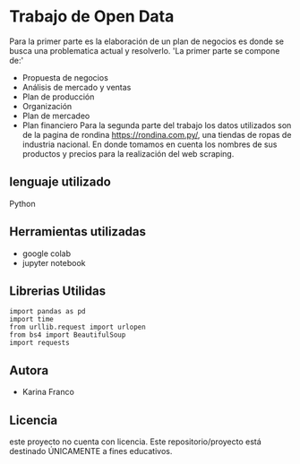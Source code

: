 # Trabajo de Open Data 
Para la primer parte es la elaboración de un plan de negocios es donde se busca una problematica actual y resolverlo.
'La primer parte se compone de:'
* Propuesta de negocios
* Análisis de mercado y ventas
* Plan de producción
* Organización
* Plan de mercadeo
* Plan financiero
Para la segunda parte del trabajo los datos utilizados son de la pagina de rondina https://rondina.com.py/, una tiendas de ropas de industria nacional. En donde tomamos en cuenta los nombres de sus productos y precios para la realización del web scraping.

## lenguaje utilizado
Python

## Herramientas utilizadas
* google colab 
* jupyter notebook 

## Librerias Utilidas
```
import pandas as pd
import time
from urllib.request import urlopen
from bs4 import BeautifulSoup
import requests
```

## Autora
* Karina Franco

## Licencia 
este proyecto no cuenta con licencia. Este repositorio/proyecto está destinado ÚNICAMENTE a fines educativos.
